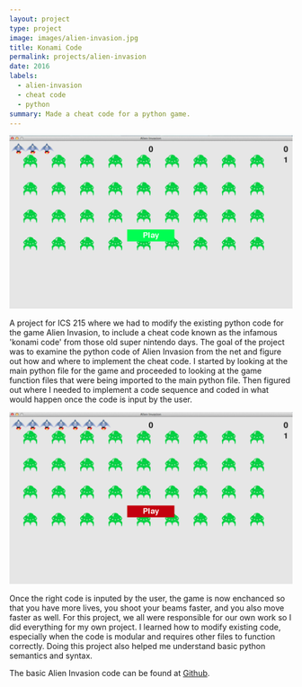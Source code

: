 ```yaml
---
layout: project
type: project
image: images/alien-invasion.jpg
title: Konami Code
permalink: projects/alien-invasion
date: 2016
labels:
  - alien-invasion
  - cheat code
  - python
summary: Made a cheat code for a python game.
---
```


<img class="ui fluid image" src="../images/AI-normal.png">

A project for ICS 215 where we had to modify the existing python code for the game Alien Invasion, to include a cheat code known as the infamous 'konami code' from those old super nintendo days. The goal of the project was to examine the python code of Alien Invasion from the net and figure out how and where to implement the cheat code. I started by looking at the main python file for the game and proceeded to looking at the game function files that were being imported to the main python file. Then figured out where I needed to implement a code sequence and coded in what would happen once the code is input by the user.

<img class="ui fluid image" src="../images/AI-cheat.png">

Once the right code is inputed by the user, the game is now enchanced so that you have more lives, you shoot your beams faster, and you also move faster as well. For this project, we all were responsible for our own work so I did everything for my own project. I learned how to modify existing code, especially when the code is modular and requires other files to function correctly. Doing this project also helped me understand basic python semantics and syntax. 



The basic Alien Invasion code can be found at [Github](https://github.com/patmessina/AlienInvasion).


